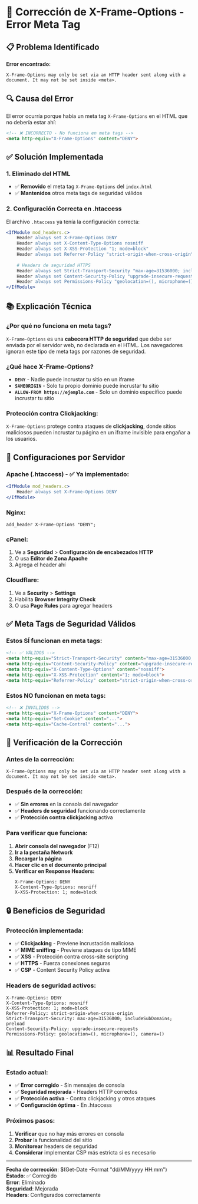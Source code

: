 # 🔧 Corrección de X-Frame-Options - Error Meta Tag

## 📋 Problema Identificado

**Error encontrado:**
```
X-Frame-Options may only be set via an HTTP header sent along with a document. It may not be set inside <meta>.
```

## 🔍 Causa del Error

El error ocurría porque había un meta tag `X-Frame-Options` en el HTML que no debería estar ahí:

```html
<!-- ❌ INCORRECTO - No funciona en meta tags -->
<meta http-equiv="X-Frame-Options" content="DENY">
```

## ✅ Solución Implementada

### **1. Eliminado del HTML**
- ✅ **Removido** el meta tag `X-Frame-Options` del `index.html`
- ✅ **Mantenidos** otros meta tags de seguridad válidos

### **2. Configuración Correcta en .htaccess**
El archivo `.htaccess` ya tenía la configuración correcta:

```apache
<IfModule mod_headers.c>
    Header always set X-Frame-Options DENY
    Header always set X-Content-Type-Options nosniff
    Header always set X-XSS-Protection "1; mode=block"
    Header always set Referrer-Policy "strict-origin-when-cross-origin"
    
    # Headers de seguridad HTTPS
    Header always set Strict-Transport-Security "max-age=31536000; includeSubDomains; preload"
    Header always set Content-Security-Policy "upgrade-insecure-requests"
    Header always set Permissions-Policy "geolocation=(), microphone=(), camera=()"
</IfModule>
```

## 📚 Explicación Técnica

### **¿Por qué no funciona en meta tags?**

`X-Frame-Options` es una **cabecera HTTP de seguridad** que debe ser enviada por el servidor web, no declarada en el HTML. Los navegadores ignoran este tipo de meta tags por razones de seguridad.

### **¿Qué hace X-Frame-Options?**

- **`DENY`** - Nadie puede incrustar tu sitio en un iframe
- **`SAMEORIGIN`** - Solo tu propio dominio puede incrustar tu sitio
- **`ALLOW-FROM https://ejemplo.com`** - Solo un dominio específico puede incrustar tu sitio

### **Protección contra Clickjacking:**
`X-Frame-Options` protege contra ataques de **clickjacking**, donde sitios maliciosos pueden incrustar tu página en un iframe invisible para engañar a los usuarios.

## 🔧 Configuraciones por Servidor

### **Apache (.htaccess) - ✅ Ya implementado:**
```apache
<IfModule mod_headers.c>
    Header always set X-Frame-Options DENY
</IfModule>
```

### **Nginx:**
```nginx
add_header X-Frame-Options "DENY";
```

### **cPanel:**
1. Ve a **Seguridad** > **Configuración de encabezados HTTP**
2. O usa **Editor de Zona Apache**
3. Agrega el header ahí

### **Cloudflare:**
1. Ve a **Security** > **Settings**
2. Habilita **Browser Integrity Check**
3. O usa **Page Rules** para agregar headers

## ✅ Meta Tags de Seguridad Válidos

### **Estos SÍ funcionan en meta tags:**
```html
<!-- ✅ VÁLIDOS -->
<meta http-equiv="Strict-Transport-Security" content="max-age=31536000; includeSubDomains; preload">
<meta http-equiv="Content-Security-Policy" content="upgrade-insecure-requests">
<meta http-equiv="X-Content-Type-Options" content="nosniff">
<meta http-equiv="X-XSS-Protection" content="1; mode=block">
<meta http-equiv="Referrer-Policy" content="strict-origin-when-cross-origin">
```

### **Estos NO funcionan en meta tags:**
```html
<!-- ❌ INVÁLIDOS -->
<meta http-equiv="X-Frame-Options" content="DENY">
<meta http-equiv="Set-Cookie" content="...">
<meta http-equiv="Cache-Control" content="...">
```

## 🧪 Verificación de la Corrección

### **Antes de la corrección:**
```
X-Frame-Options may only be set via an HTTP header sent along with a document. It may not be set inside <meta>.
```

### **Después de la corrección:**
- ✅ **Sin errores** en la consola del navegador
- ✅ **Headers de seguridad** funcionando correctamente
- ✅ **Protección contra clickjacking** activa

### **Para verificar que funciona:**
1. **Abrir consola del navegador** (F12)
2. **Ir a la pestaña Network**
3. **Recargar la página**
4. **Hacer clic en el documento principal**
5. **Verificar en Response Headers:**
   ```
   X-Frame-Options: DENY
   X-Content-Type-Options: nosniff
   X-XSS-Protection: 1; mode=block
   ```

## 🔒 Beneficios de Seguridad

### **Protección implementada:**
- ✅ **Clickjacking** - Previene incrustación maliciosa
- ✅ **MIME sniffing** - Previene ataques de tipo MIME
- ✅ **XSS** - Protección contra cross-site scripting
- ✅ **HTTPS** - Fuerza conexiones seguras
- ✅ **CSP** - Content Security Policy activa

### **Headers de seguridad activos:**
```
X-Frame-Options: DENY
X-Content-Type-Options: nosniff
X-XSS-Protection: 1; mode=block
Referrer-Policy: strict-origin-when-cross-origin
Strict-Transport-Security: max-age=31536000; includeSubDomains; preload
Content-Security-Policy: upgrade-insecure-requests
Permissions-Policy: geolocation=(), microphone=(), camera=()
```

## 📊 Resultado Final

### **Estado actual:**
- ✅ **Error corregido** - Sin mensajes de consola
- ✅ **Seguridad mejorada** - Headers HTTP correctos
- ✅ **Protección activa** - Contra clickjacking y otros ataques
- ✅ **Configuración óptima** - En .htaccess

### **Próximos pasos:**
1. **Verificar** que no hay más errores en consola
2. **Probar** la funcionalidad del sitio
3. **Monitorear** headers de seguridad
4. **Considerar** implementar CSP más estricta si es necesario

---

**Fecha de corrección**: $(Get-Date -Format "dd/MM/yyyy HH:mm")  
**Estado**: ✅ Corregido  
**Error**: Eliminado  
**Seguridad**: Mejorada  
**Headers**: Configurados correctamente
